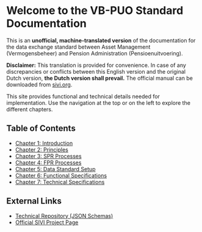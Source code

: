 # Welcome to the VB-PUO Standard Documentation
This is an **unofficial, machine-translated version** of the documentation for the data exchange standard between Asset Management (Vermogensbeheer) and Pension Administration (Pensioenuitvoering).

**Disclaimer:** This translation is provided for convenience. In case of any discrepancies or conflicts between this English version and the original Dutch version, **the Dutch version shall prevail.** The official manual can be downloaded from [sivi.org](https://www.sivi.org/pensioen/standaard-data-uitwisseling-vermogensbeheer-en-pensioenuitvoering/).

This site provides functional and technical details needed for implementation. Use the navigation at the top or on the left to explore the different chapters.

## Table of Contents
*   [Chapter 1: Introduction](chapter-1-introduction.md)
*   [Chapter 2: Principles](chapter-2-principles.md)
*   [Chapter 3: SPR Processes](chapter-3-spr-processes.md)
*   [Chapter 4: FPR Processes](chapter-4-fpr-processes.md)
*   [Chapter 5: Data Standard Setup](chapter-5-data-standard-setup.md)
*   [Chapter 6: Functional Specifications](chapter-6-functional-specs.md)
*   [Chapter 7: Technical Specifications](chapter-7-tech-specs.md)

## External Links
*   [Technical Repository (JSON Schemas)](https://github.com/dma61/VBPUOdsk)
*   [Official SIVI Project Page](https://www.sivi.org/pensioen/standaard-data-uitwisseling-vermogensbeheer-en-pensioenuitvoering/)
